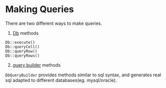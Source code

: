 # Making Queries

There are two different ways to make queries. 

1. [Db](getting_started.md) methods

```
Db::execute()
Db::queryCell()
Db::queryRow()
Db::queryRows()
```

2. [query builder](query_builder.md) methods

`DbQueryBuilder` provides methods similar to sql syntax, and generates real sql adapted to different databases(eg. mysql/oracle).


